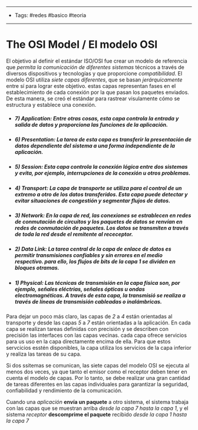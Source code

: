 ----
- Tags: #redes #basico #teoria 
----
# The OSI Model / El modelo OSI

El objetivo al definir el estándar ISO/OSI fue crear un modelo de referencia que *permita la comunicación de diferentes sistemas* técnicos a través de diversos dispositivos y tecnologías y que proporcione *compatibilidad*. El modelo OSI utiliza *siete capas diferentes*, que se basan *jerárquicamente* entre sí para lograr este objetivo. estas capas representan fases en el establecimiento de cada conexión por la que pasan los paquetes enviados. De esta manera, se creó el estándar para rastrear visulamente cómo se estructura y establece una conexión. 

- ##### **7) Application**: Entre otras cosas, esta capa controla la entrada y salida de datos y proporciona las funciones de la aplicación.
- ##### **6) Presentation:** La tarea de esta capa es transferir la presentación de datos dependiente del sistema a una forma independiente de la aplicación.
- ##### **5) Session:** Esta capa controla la conexión lógica entre dos sistemas y evita, por ejemplo, interrupciones de la conexión u otros problemas.
- ##### **4) Transport:** La capa de transporte se utiliza para el control de un extremo a otro de los datos transferidos. Esta capa puede detectar y evitar situaciones de congestión y segmentar flujos de datos.
- ##### **3) Network:** En la capa de red, las conexiones se estrablecen en redes de conmutación de circuitos y los paquetes de datos se renvían en redes de conmutación de paquetes. Los datos se transmiten a través de toda la red desde el remitente al receceptor.
- ##### **2) Data Link:** La tarea central de la capa de enlace de datos es permitir transmisiones confiables y sin errores en el medio respectivo. para ello, los flujos de bits de la capa 1 se dividen en bloques otramas.
- ##### **1) Physical:** Las técnicas de transmisión en la capa física son, por ejemplo, señales eléctrias, señales ópticas u ondas electromagnéticas. A través de esta capa, la transmisió se realiza a través de líneas de transmisión cableadas o inalámbricas.

Para dejar un poco más claro, las capas de *2* a *4* están orientadas al transporte y desde las capas *5* a *7* están orientadas a la aplicación. En cada capa se realizan tareas definidas con precisión y se describen con precisión las interfaces con las capas vecinas. cada capa ofrece servicios para us uso en la capa directamente encima de ella. Para que estos servcicios esstén disponibles, la capa utiliza los servicios de la capa inferior y realiza las tareas de su capa.

Si dos ssitemas se comunican, las siete capas del modelo OSI se ejecuta al menos dos veces, ya que tanto el emisor como el receptor deben tener en cuenta el modelo de capas. Por lo tanto, se debe realizar una gran cantidad de tareas diferentes en las capas individuales para garantizar la seguridad, confiabilidad y rendimiento de la comunicación.

Cuando una *aplicación* **envía un paquete** a otro sistema, el sistema trabaja con las capas que se muestran arriba *desde la capa 7 hasta la capa 1*, y el sistema *receptor* **descomprime el paquete** recibido *desde la capa 1 hasta la capa 7*

